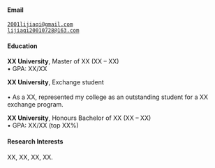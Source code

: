 
#### Email  
<code>2001lijiaqi@gmail.com</code>  
<code>lijiaqi20010728@163.com</code>

#### Education  
**XX University**, Master of XX (XX – XX)  
• GPA: XX/XX  

**XX University**, Exchange student <br>  
• As a XX, represented my college as an outstanding student for a XX exchange program.  

**XX University**, Honours Bachelor of XX (XX – XX)  
• GPA: XX/XX (top XX%)  

#### Research Interests  

XX, XX, XX, XX.
